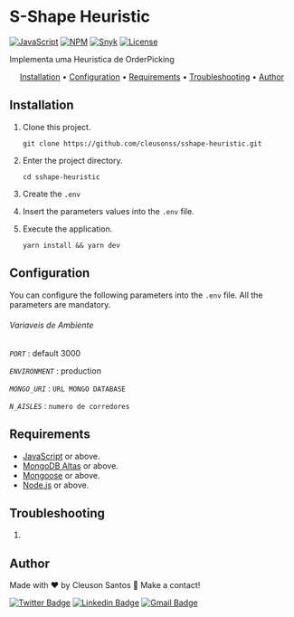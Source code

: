 # S-Shape Heuristic

 [![JavaScript](Pbadge/Java-11-blue?logo=JavaScript&style=flat)](https://adoptopenjdk.net/index.html)
 [![NPM](https://img.shields.io/badge/npm/v/:8.11.0)](https://maven.apache.org/index.html)
 [![Snyk](https://img.shields.io/badge/Snyk-passed-green?logo=Snyk&style=flat)](https://snyk.io/)
 [![License](https://img.shields.io/badge/License-Apache_2.0-green?style=flat)](https://www.apache.org/licenses/LICENSE-2.0)

 Implementa uma Heuristica de OrderPicking

<p align="center">
 <a href="#Installation">Installation</a> •
 <a href="#Configuration">Configuration</a> •
 <a href="#Requirements">Requirements</a> •
 <a href="#Troubleshooting ">Troubleshooting</a> •
 <a href="#Author">Author</a>
</p>

 ## Installation

 1. Clone this project.
	```shell 
	git clone https://github.com/cleusonss/sshape-heuristic.git
	```

 2. Enter the project directory.
	```shell
	cd sshape-heuristic
	```
 3. Create the `.env`


 4. Insert the parameters values into the `.env` file.


 5. Execute the application.
	```shell
	yarn install && yarn dev 
	```
 
 ## Configuration
 You can configure the following parameters into the `.env` file. All the parameters are mandatory.

   ###### Variaveis de Ambiente
   *`PORT`* : default 3000

   *`ENVIRONMENT`* : production

   *`MONGO_URI`* : `URL MONGO DATABASE`


   *`N_AISLES`* : `numero de corredores`


 ## Requirements
 
 - [JavaScript](https://www.javascript.com) or above.
 - [MongoDB Altas](https://mongoosejs.com/) or above.
 - [Mongoose](https://mongoosejs.com/) or above.
 - [Node.js](https://nodejs.org/en/) or above.


 ## Troubleshooting
 
 1.
 > 


## Author

Made with ❤ by Cleuson Santos :wave: Make a contact!

[![Twitter Badge](https://img.shields.io/badge/-@cleusonss-1ca0f1?style=flat-square&labelColor=1ca0f1&logo=twitter&logoColor=white&link=https://twitter.com/cleusonss)](https://twitter.com/cleusonss) 
[![Linkedin Badge](https://img.shields.io/badge/-Cleuson_Santos-blue?style=flat-square&logo=Linkedin&logoColor=white&link=https://www.linkedin.com/in/cleuson-santos-7391aa53/)](https://www.linkedin.com/in/cleuson-santos-7391aa53/)
[![Gmail Badge](https://img.shields.io/badge/-cleusonss@gmail.com-c14438?style=flat-square&logo=Gmail&logoColor=white&link=mailto:cleusonss@gmail.com)](mailto:cleusonss@gmail.com)